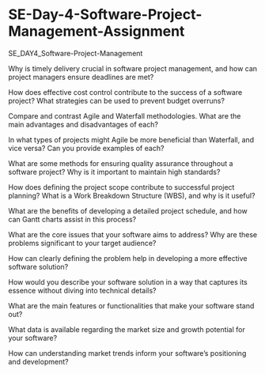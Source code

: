 # SE-Day-4-Software-Project-Management-Assignment
SE_DAY4_Software-Project-Management

Why is timely delivery crucial in software project management, and how can project managers ensure deadlines are met?

How does effective cost control contribute to the success of a software project? What strategies can be used to prevent budget overruns?

Compare and contrast Agile and Waterfall methodologies. What are the main advantages and disadvantages of each?

In what types of projects might Agile be more beneficial than Waterfall, and vice versa? Can you provide examples of each?

What are some methods for ensuring quality assurance throughout a software project? Why is it important to maintain high standards?

How does defining the project scope contribute to successful project planning? What is a Work Breakdown Structure (WBS), and why is it useful?

What are the benefits of developing a detailed project schedule, and how can Gantt charts assist in this process?

What are the core issues that your software aims to address? Why are these problems significant to your target audience?

How can clearly defining the problem help in developing a more effective software solution?

How would you describe your software solution in a way that captures its essence without diving into technical details?

What are the main features or functionalities that make your software stand out?

What data is available regarding the market size and growth potential for your software?

How can understanding market trends inform your software’s positioning and development?
